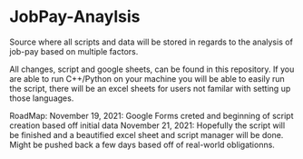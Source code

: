 # JobPay-Anaylsis
Source where all scripts and data will be stored in regards to the analysis of job-pay based on multiple factors. 

All changes, script and google sheets, can be found in this repository. If you are able to run C++/Python on your machine you will be able to easily run the script, there
will be an excel sheets for users not familar with setting up those languages. 

RoadMap: 
November 19, 2021: Google Forms creted and beginning of script creation based off initial data
November 21, 2021: Hopefully the script will be finished and a beautified excel sheet and script manager will be done. Might be pushed back a few days based off of real-world obligationns.
